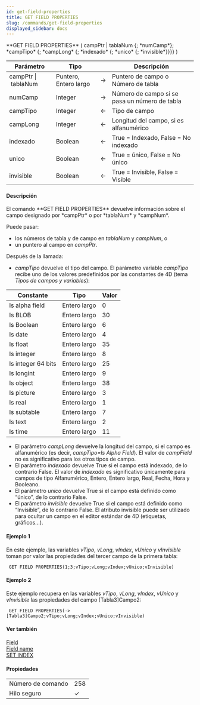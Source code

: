 ```yaml
---
id: get-field-properties
title: GET FIELD PROPERTIES
slug: /commands/get-field-properties
displayed_sidebar: docs
---
```


<!--REF #_command_.GET FIELD PROPERTIES.Syntax-->**GET FIELD PROPERTIES** ( campPtr | tablaNum {; *numCamp*}; *campTipo* {; *campLong* {; *indexado* {; *unico* {; *invisible*}}}} )<!-- END REF-->
<!--REF #_command_.GET FIELD PROPERTIES.Params-->
| Parámetro | Tipo |  | Descripción |
| --- | --- | --- | --- |
| campPtr &#124; tablaNum | Puntero, Entero largo | &#8594;  | Puntero de campo o Número de tabla |
| numCamp | Integer | &#8594;  | Número de campo si se pasa un número de tabla |
| campTipo | Integer | &#8592; | Tipo de campo |
| campLong | Integer | &#8592; | Longitud del campo, si es alfanumérico |
| indexado | Boolean | &#8592; | True = Indexado, False = No indexado |
| unico | Boolean | &#8592; | True = único, False = No único |
| invisible | Boolean | &#8592; | True = Invisible, False = Visible |

<!-- END REF-->

#### Descripción 

<!--REF #_command_.GET FIELD PROPERTIES.Summary-->El comando **GET FIELD PROPERTIES** devuelve información sobre el campo designado por *campPtr* o por *tablaNum* y *campNum*.<!-- END REF--> 

Puede pasar:

* los números de tabla y de campo en *tablaNum* y *campNum*, o
* un puntero al campo en *campPtr*.

Después de la llamada:

* *campTipo* devuelve el tipo del campo. El parámetro variable *campTipo* recibe uno de los valores predefinidos por las constantes de 4D (tema *Tipos de campos y variables*): 
 
|Constante          | Tipo         | Valor |  
| ------------------ | ------------ | ----- |  
| Is alpha field     | Entero largo | 0     |  
| Is BLOB            | Entero largo | 30    |  
| Is Boolean         | Entero largo | 6     |  
| Is date            | Entero largo | 4     |  
| Is float           | Entero largo | 35    |  
| Is integer         | Entero largo | 8     |  
| Is integer 64 bits | Entero largo | 25    |  
| Is longint         | Entero largo | 9     |  
| Is object          | Entero largo | 38    |  
| Is picture         | Entero largo | 3     |  
| Is real            | Entero largo | 1     |  
| Is subtable        | Entero largo | 7     |  
| Is text            | Entero largo | 2     |  
| Is time            | Entero largo | 11    |
* El parámetro *campLong* devuelve la longitud del campo, si el campo es alfanumérico (es decir, *campTipo=Is Alpha Field*). El valor de *campField* no es significativo para los otros tipos de campo.
* El parámetro *indexado* devuelve True si el campo está indexado, de lo contrario False. El valor de *indexado* es significativo únicamente para campos de tipo Alfanumérico, Entero, Entero largo, Real, Fecha, Hora y Booleano.
* El parámetro *unico* devuelve True si el campo está definido como “único”, de lo contrario False.
* El parámetro *invisible* devuelve True si el campo está definido como “Invisible”, de lo contrario False. El atributo invisible puede ser utilizado para ocultar un campo en el editor estándar de 4D (etiquetas, gráficos...).

#### Ejemplo 1 

En este ejemplo, las variables *vTipo*, *vLong*, *vIndex*, *vUnico* y *vInvisible* toman por valor las propiedades del tercer campo de la primera tabla:

```4d
 GET FIELD PROPERTIES(1;3;vTipo;vLong;vIndex;vUnico;vInvisible)
```

#### Ejemplo 2 

Este ejemplo recupera en las variables *vTipo*, *vLong*, *vIndex*, *vUnico* y *vInvisible* las propiedades del campo \[Tabla3\]Campo2:

```4d
 GET FIELD PROPERTIES(->[Tabla3]Campo2;vTipo;vLong;vIndex;vUnico;vInvisible)
```

#### Ver también 

[Field](field.md)  
[Field name](field-name.md)  
[SET INDEX](set-index.md)  

#### Propiedades

|  |  |
| --- | --- |
| Número de comando | 258 |
| Hilo seguro | &check; |


